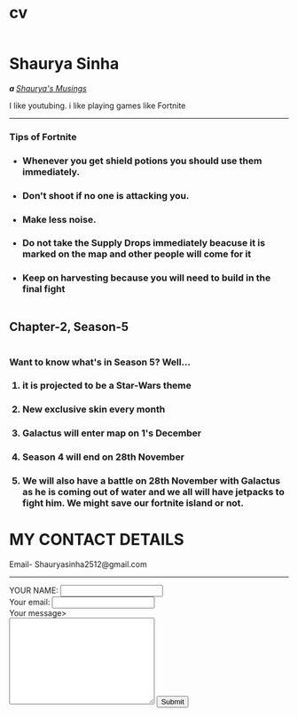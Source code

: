 # cv
<!DOCTYPE html>
<html lang="en" dir="ltr">

<head>
  <meta charset="utf-8">
  <title>Shaurya's Musings Personal Site</title>
</head>
<body>
<img src="https://yt3.ggpht.com/ytc/AAUvwnjeChwnKbpE9xRSvQlgIjiVDtxF32-HzFKcLjXp=s176-c-k-c0x00ffffff-no-rj-mo" alt="">
  <h1> Shaurya Sinha</h1>
<p><em> <strong>a
</strong><a href="https://www.youtube.com/channel/UCNmmApUBKz0jFl90Zevha3g"</a>  Shaurya's Musings </a></em></p>
<p>  I like youtubing. i like playing games like Fortnite</p>
<hr>
<h3> Tips of Fortnite </h2>
<ul>
<li> <h3>Whenever you get shield potions you should use them immediately.</li></h3>
<h3><li> Don't shoot if no one is attacking you.</li></h3>
<h3><li>Make less noise.</li></h3>
<h3><li>Do not take the Supply Drops immediately beacuse it is marked on the map and other people will come for it</li>
<h3><li> Keep on harvesting because you will need to build in the final fight</li></h3>
</ul>
<img src="https://cdn.discordapp.com/attachments/753981306001424414/781755575037067274/Screenshot_27.png" alt="">
<h2> Chapter-2, Season-5</h2>
<img src="https://cdn.discordapp.com/attachments/753981306001424414/781754656950976512/Screenshot_25.png" alt="">
<body> <h3>Want to know what's in Season 5? Well...</h3>
<ol>
<h3><li> it is projected to be a Star-Wars theme</h3>
<h3><li> New exclusive skin every month</h3>
<h3><li> Galactus will enter map on 1's December </h3>
<h3><li> Season 4 will end on 28th November</h3>
<h3><li> We will also have a battle on 28th November with Galactus as he is coming out of water and we all will have jetpacks to fight him. We might save our fortnite island or not.

  <img src="https://cdn.discordapp.com/attachments/753981306001424414/781866536381841408/unknown.png" alt="">
</ol>
</html>

<!DOCTYPE html>
<html>
  <head>
    <meta charset="utf-8">
    <title>html inputs</title>
  </head>
  <body>
<h1>MY CONTACT DETAILS</h1>
<p>Email- Shauryasinha2512@gmail.com</p>
<hr>
<form class="" action="mailto:Shaurya.sinha2512@gmail.com" method="post">
  <label>YOUR NAME:</label>
  <input type="text" name="" value=""><br>
  <label>Your email:</label>
  <input type="your email" name="" value=""><br>
  <label>Your message></label><br>
<textarea name="name" rows="10" cols="30"></textarea>
<input type="submit" name="">
</form>
</body>
</html>
